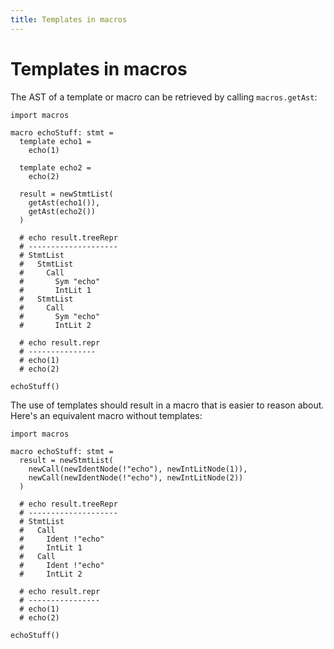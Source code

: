 ```yaml
---
title: Templates in macros
---
```


# Templates in macros

The AST of a template or macro can be retrieved by calling `macros.getAst`:

```nimrod
import macros

macro echoStuff: stmt =
  template echo1 =
    echo(1)

  template echo2 =
    echo(2)

  result = newStmtList(
    getAst(echo1()),
    getAst(echo2())
  )

  # echo result.treeRepr
  # --------------------
  # StmtList
  #   StmtList
  #     Call
  #       Sym "echo"
  #       IntLit 1
  #   StmtList
  #     Call
  #       Sym "echo"
  #       IntLit 2

  # echo result.repr
  # ---------------
  # echo(1)
  # echo(2)

echoStuff()
```
The use of templates should result in a macro that is easier to reason about. Here's an equivalent macro without templates:

```nimrod
import macros

macro echoStuff: stmt =
  result = newStmtList(
    newCall(newIdentNode(!"echo"), newIntLitNode(1)),
    newCall(newIdentNode(!"echo"), newIntLitNode(2))
  )

  # echo result.treeRepr
  # --------------------
  # StmtList
  #   Call
  #     Ident !"echo"
  #     IntLit 1
  #   Call
  #     Ident !"echo"
  #     IntLit 2

  # echo result.repr
  # ----------------
  # echo(1)
  # echo(2)

echoStuff()
```
